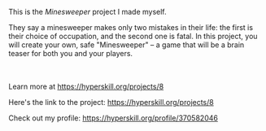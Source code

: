 This is the *Minesweeper* project I made myself.


<p>They say a minesweeper makes only two mistakes in their life: the first is their choice of occupation, and the second one is fatal. In this project, you will create your own, safe "Minesweeper" – a game that will be a brain teaser for both you and your players.</p><br/><br/>Learn more at <a href="https://hyperskill.org/projects/8?utm_source=ide&utm_medium=ide&utm_campaign=ide&utm_content=project-card">https://hyperskill.org/projects/8</a>

Here's the link to the project: https://hyperskill.org/projects/8

Check out my profile: https://hyperskill.org/profile/370582046